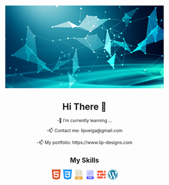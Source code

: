![Cover](https://github.com/LipDesigns/LipDesigns/blob/main/img/285823f61c7ed73.jpg)

<h1 align=center>Hi There 👋</h1>

<p align=center>-🌱 I’m currently learning ... </p>

<p align=center>-📫 Contact me: lipveiga@gmail.com </p>

<p align=center>-📫 My portfolio: https://www.lip-designs.com </p>

<h2 align=center>My Skills</h2>

<div align=center>
        <img src="img/html5.png">
        <img src="img/css-3.png">
        <img src="img/javascript (1).png">
        <img src="img/php.png">
        <img src="img/mjml.png">
        <img src="img/wordpress.png">
</div>
